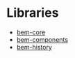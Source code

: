 # Libraries

* [bem-core](/platform/libs/bem-core/)
* [bem-components](/platform/libs/bem-components/)
* [bem-history](/platform/libs/bem-history/)
